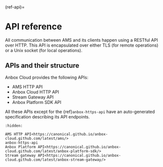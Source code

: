 (ref-api)=
# API reference

All communication between AMS and its clients happen using a RESTful API over HTTP. This API is encapsulated over either TLS (for remote operations) or a Unix socket (for local operations).

## APIs and their structure

Anbox Cloud provides the following APIs:

* AMS HTTP API
* Anbox Cloud HTTP API
* Stream Gateway API
* Anbox Platform SDK API

All these APIs except for the {ref}`anbox-https-api` have an auto-generated specification describing its API endpoints.

```{toctree}
:hidden:

AMS HTTP API<https://canonical.github.io/anbox-cloud.github.com/latest/ams/>
anbox-https-api
Anbox Platform API<https://canonical.github.io/anbox-cloud.github.com/latest/anbox-platform-sdk/>
Stream gateway API<https://canonical.github.io/anbox-cloud.github.com/latest/anbox-stream-gateway/>
```
